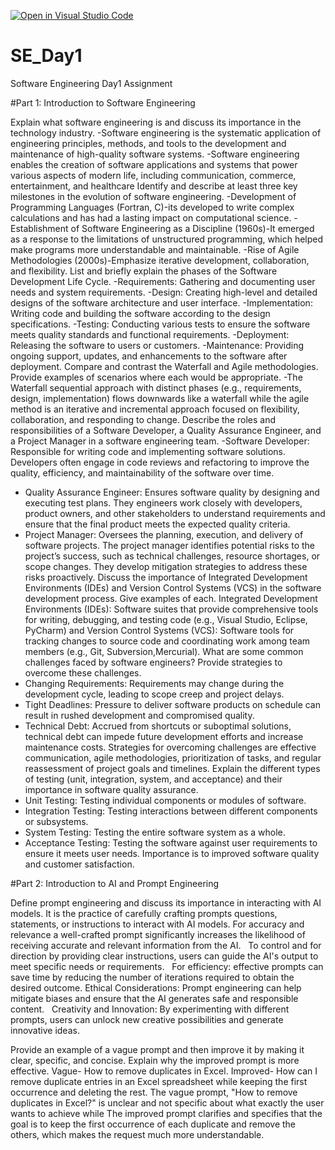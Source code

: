 [![Open in Visual Studio Code](https://classroom.github.com/assets/open-in-vscode-2e0aaae1b6195c2367325f4f02e2d04e9abb55f0b24a779b69b11b9e10269abc.svg)](https://classroom.github.com/online_ide?assignment_repo_id=15570666&assignment_repo_type=AssignmentRepo)
# SE_Day1
Software Engineering Day1 Assignment

#Part 1: Introduction to Software Engineering

Explain what software engineering is and discuss its importance in the technology industry.
-Software engineering is the systematic application of engineering principles, methods, and tools to the development and maintenance of high-quality software systems.
-Software engineering enables the creation of software applications and systems that power various aspects of modern life, including communication, commerce, entertainment, and healthcare
Identify and describe at least three key milestones in the evolution of software engineering.
-Development of Programming Languages (Fortran, C)-its developed to write complex calculations and has had a lasting impact on computational science.
-Establishment of Software Engineering as a Discipline (1960s)-It emerged as a response to the limitations of unstructured programming, which helped make programs more understandable and maintainable.
-Rise of Agile Methodologies (2000s)-Emphasize iterative development, collaboration, and flexibility.
List and briefly explain the phases of the Software Development Life Cycle.
-Requirements: Gathering and documenting user needs and system requirements.
-Design: Creating high-level and detailed designs of the software architecture and user interface.
-Implementation: Writing code and building the software according to the design specifications.
-Testing: Conducting various tests to ensure the software meets quality standards and functional requirements.
-Deployment: Releasing the software to users or customers.
-Maintenance: Providing ongoing support, updates, and enhancements to the software after deployment.
Compare and contrast the Waterfall and Agile methodologies. Provide examples of scenarios where each would be appropriate.
-The Waterfall sequential approach with distinct phases (e.g., requirements, design, implementation) flows downwards like a waterfall while the agile method is an iterative and incremental approach focused on flexibility, collaboration, and responding to change.
Describe the roles and responsibilities of a Software Developer, a Quality Assurance Engineer, and a Project Manager in a software engineering team.
-Software Developer: Responsible for writing code and implementing software solutions.
                     Developers often engage in code reviews and refactoring to improve the quality, efficiency, and maintainability of the software over time.
- Quality Assurance Engineer: Ensures software quality by designing and executing test plans.
                              They engineers work closely with developers, product owners, and other stakeholders to understand requirements and ensure that the final product meets the expected quality criteria.
- Project Manager: Oversees the planning, execution, and delivery of software projects.
                   The project manager identifies potential risks to the project’s success, such as technical challenges, resource shortages, or scope changes. They develop mitigation strategies to address these risks proactively.
Discuss the importance of Integrated Development Environments (IDEs) and Version Control Systems (VCS) in the software development process. Give examples of each.
Integrated Development Environments (IDEs): Software suites that provide comprehensive tools for writing, debugging, and testing code (e.g., Visual Studio, Eclipse, PyCharm) and Version Control Systems (VCS): Software tools for tracking changes to source code and coordinating work among team members (e.g., Git, Subversion,Mercurial).
What are some common challenges faced by software engineers? Provide strategies to overcome these challenges.
- Changing Requirements: Requirements may change during the development cycle, leading to scope creep and project delays.
- Tight Deadlines: Pressure to deliver software products on schedule can result in rushed development and compromised quality.
- Technical Debt: Accrued from shortcuts or suboptimal solutions, technical debt can impede future development efforts and increase maintenance costs.
Strategies for overcoming challenges are effective communication, agile methodologies, prioritization of tasks, and regular reassessment of project goals and timelines.
Explain the different types of testing (unit, integration, system, and acceptance) and their importance in software quality assurance.
- Unit Testing: Testing individual components or modules of software.
- Integration Testing: Testing interactions between different components or subsystems.
- System Testing: Testing the entire software system as a whole.
- Acceptance Testing: Testing the software against user requirements to ensure it meets user needs.
Importance is to improved software quality and customer satisfaction.

#Part 2: Introduction to AI and Prompt Engineering


Define prompt engineering and discuss its importance in interacting with AI models.
It is the practice of carefully crafting prompts questions, statements, or instructions to interact with AI models.
For accuracy and relevance a well-crafted prompt significantly increases the likelihood of receiving accurate and relevant information from the AI.   
To control and for direction by providing clear instructions, users can guide the AI's output to meet specific needs or requirements.   
For efficiency: effective prompts can save time by reducing the number of iterations required to obtain the desired outcome.
Ethical Considerations: Prompt engineering can help mitigate biases and ensure that the AI generates safe and responsible content.   
Creativity and Innovation: By experimenting with different prompts, users can unlock new creative possibilities and generate innovative ideas.

Provide an example of a vague prompt and then improve it by making it clear, specific, and concise. Explain why the improved prompt is more effective.
Vague- How to remove duplicates in Excel.
Improved- How can I remove duplicate entries in an Excel spreadsheet while keeping the first occurrence and deleting the rest.
The vague prompt, "How to remove duplicates in Excel?" is unclear and not specific about what exactly the user wants to achieve while The improved prompt clarifies and specifies that the goal is to keep the first occurrence of each duplicate and remove the others, which makes the request much more understandable.

